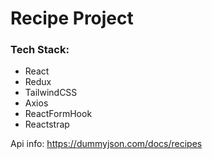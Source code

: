# Recipe Project

### Tech Stack:
- React
- Redux
- TailwindCSS
- Axios
- ReactFormHook
- Reactstrap

Api info:
https://dummyjson.com/docs/recipes

